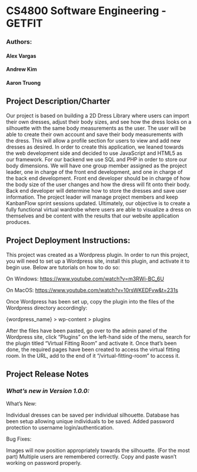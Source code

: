 # CS4800 Software Engineering - GETFIT
### Authors:
#### Alex Vargas
#### Andrew Kim
#### Aaron Truong

## Project Description/Charter

Our project is based on building a 2D Dress Library where users can import their own dresses, adjust their body sizes, and see how the dress looks on a silhouette with the same body measurements as the user. The user will be able to create their own account and save their body measurements with the dress. This will allow a profile section for users to view and add new dresses as desired. In order to create this application, we leaned towards the web development side and decided to use JavaScript and HTML5 as our framework. For our backend we use SQL and PHP in order to store our body dimensions. We will have one group member assigned as the project leader, one in charge of the front end development, and one in charge of the back end development. Front end developer should be in charge of how the body size of the user changes and how the dress will fit onto their body. Back end developer will determine how to store the dresses and save user information. The project leader will manage project members and keep KanbanFlow sprint sessions updated. Ultimately, our objective is to create a fully functional virtual wardrobe where users are able to visualize a dress on themselves and be content with the results that our website application produces.

## Project Deployment Instructions:

This project was created as a Wordpress plugin.  In order to run this project, you will need to set up a Wordpress site, install this plugin, and activate it to begin use.  Below are tutorials on how to do so:

On Windows: https://www.youtube.com/watch?v=m3RWi-BC_6U

On MacOS: https://www.youtube.com/watch?v=10rsWKEDFvw&t=231s

Once Wordpress has been set up, copy the plugin into the files of the Wordpress directory accordingly:

{wordpress_name} > wp-content > plugins

After the files have been pasted, go over to the admin panel of the Wordpress site, click “Plugins” on the left-hand side of the menu, search for the plugin titled “Virtual Fitting Room” and activate it.  Once that’s been done, the required pages have been created to access the virtual fitting room.  In the URL, add to the end of it “/virtual-fitting-room” to access it.



## Project Release Notes
### *What’s new in Version 1.0.0:*


What’s New: 

Individual dresses can be saved per individual silhouette.
Database has been setup allowing unique individuals to be saved.
Added password protection to username login/authentication.

Bug Fixes:

Images will now position appropriately towards the silhouette. (For the most part)
Multiple users are remembered correctly.
Copy and paste wasn’t working on password properly.
